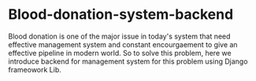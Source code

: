 # Blood-donation-system-backend
Blood donation is one of the major issue in today's system that need effective management system and constant encourgaement to give an effective pipeline in modern world. So to solve this problem, here we introduce backend for management system for this problem using Django frameowork Lib.
